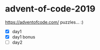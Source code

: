 # advent-of-code-2019
https://adventofcode.com/ puzzles... :)

* [x] day1
* [x] day1 bonus
* [ ] day2